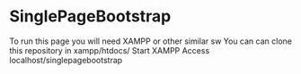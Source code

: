 # SinglePageBootstrap
To run this page you will  need XAMPP or other similar sw 
You can can clone this repository in xampp/htdocs/
Start XAMPP
Access localhost/singlepagebootstrap
